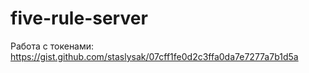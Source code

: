 # five-rule-server

Работа с токенами: https://gist.github.com/staslysak/07cff1fe0d2c3ffa0da7e7277a7b1d5a